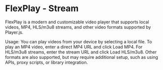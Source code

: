 # FlexPlay - Stream

FlexPlay is a modern and customizable video player that supports local videos, MP4, HLS/m3u8 streams, and other video formats supported by Player.js.

Usage: You can play videos from your device by selecting a local file. To play an MP4 video, enter a direct MP4 URL and click Load MP4. For HLS/m3u8 streams, enter the stream URL and click Load HLS/m3u8. Other formats are also supported, but may require additional setup, such as using APIs, proxy scripts, or library integration.

